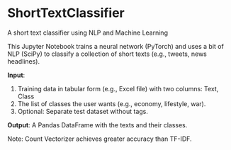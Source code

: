 # ShortTextClassifier
A short text classifier using NLP and Machine Learning

This Jupyter Notebook trains a neural network (PyTorch) and uses a bit of NLP (SciPy) to classify a collection of short texts (e.g., tweets, news headlines).

**Input**: 
1. Training data in tabular form (e.g., Excel file) with two columns: Text, Class
2. The list of classes the user wants (e.g., economy, lifestyle, war).
3. Optional: Separate test dataset without tags.

**Output**: A Pandas DataFrame with the texts and their classes.

Note: Count Vectorizer achieves greater accuracy than TF-IDF.
